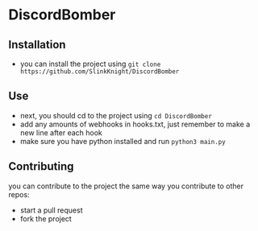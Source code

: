 # DiscordBomber

## Installation

- you can install the project using `git clone https://github.com/SlinkKnight/DiscordBomber`

## Use

- next, you should cd to the project using `cd DiscordBomber`
- add any amounts of webhooks in hooks.txt, just remember to make a new line after each hook
- make sure you have python installed and run `python3 main.py`

## Contributing

you can contribute to the project the same way you contribute to other repos:

- start a pull request
- fork the project
